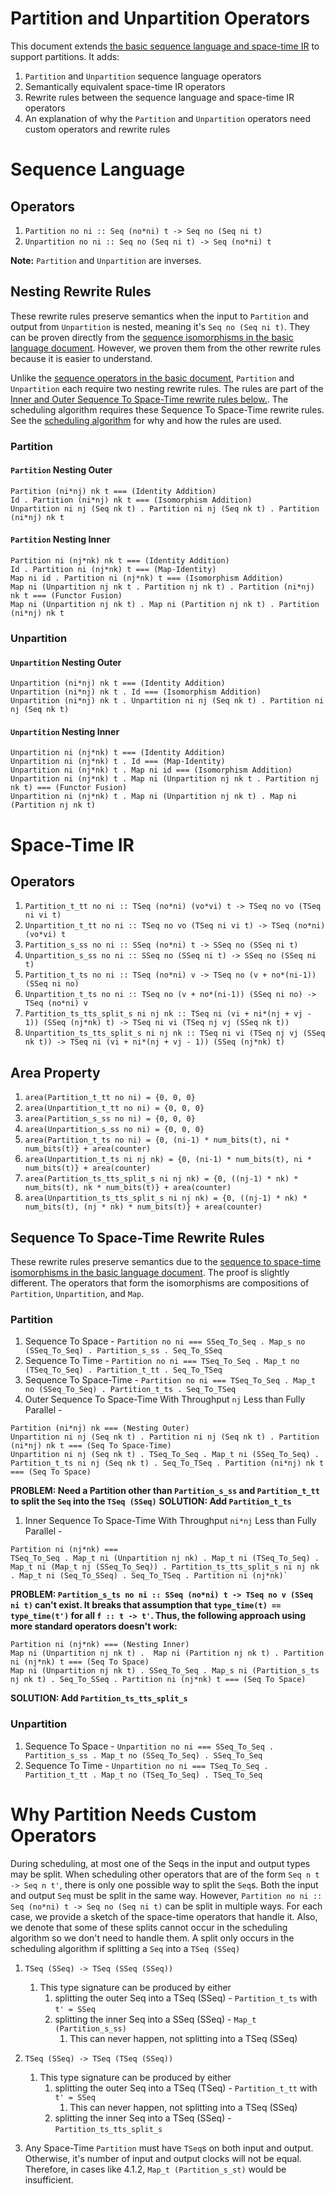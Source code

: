 # Partition and Unpartition Operators
This document extends [the basic sequence language and space-time IR](Basic.md) to support partitions.
It adds:
1. `Partition` and `Unpartition` sequence language operators
1. Semantically equivalent space-time IR operators
1. Rewrite rules between the sequence language and space-time IR operators
1. An explanation of why the `Partition` and `Unpartition` operators need custom operators and rewrite rules

# Sequence Language
## Operators
1. `Partition no ni :: Seq (no*ni) t -> Seq no (Seq ni t)`
1. `Unpartition no ni :: Seq no (Seq ni t) -> Seq (no*ni) t`

**Note:** `Partition` and `Unpartition` are inverses.

## Nesting Rewrite Rules
These rewrite rules preserve semantics when the input to `Partition` and output from `Unpartition` is nested, meaning it's `Seq no (Seq ni t)`.
They can be proven directly from the [sequence isomorphisms in the basic language document](Basic.md#sequence-isomorphisms).
However, we proven them from the other rewrite rules because it is easier to understand. 

Unlike the [sequence operators in the basic document](Basic.md#sequence-isomorphisms), 
`Partition` and `Unpartition` each require two nesting rewrite rules.
The rules are part of the [Inner and Outer Sequence To Space-Time rewrite rules below.](#sequence-to-space-time-rewrite-rules).
The scheduling algorithm requires these Sequence To Space-Time rewrite rules.
See the [scheduling algorithm](Scheduling.md) for why and how the rules are used.

### Partition
#### `Partition` Nesting Outer
```
Partition (ni*nj) nk t === (Identity Addition)
Id . Partition (ni*nj) nk t === (Isomorphism Addition)
Unpartition ni nj (Seq nk t) . Partition ni nj (Seq nk t) . Partition (ni*nj) nk t
```

#### `Partition` Nesting Inner
```
Partition ni (nj*nk) nk t === (Identity Addition)
Id . Partition ni (nj*nk) t === (Map-Identity)
Map ni id . Partition ni (nj*nk) t === (Isomorphism Addition)
Map ni (Unpartition nj nk t . Partition nj nk t) . Partition (ni*nj) nk t === (Functor Fusion)
Map ni (Unpartition nj nk t) . Map ni (Partition nj nk t) . Partition (ni*nj) nk t
```

### Unpartition
#### `Unpartition` Nesting Outer
```
Unpartition (ni*nj) nk t === (Identity Addition)
Unpartition (ni*nj) nk t . Id === (Isomorphism Addition)
Unpartition (ni*nj) nk t . Unpartition ni nj (Seq nk t) . Partition ni nj (Seq nk t) 
```

#### `Unpartition` Nesting Inner
```
Unpartition ni (nj*nk) t === (Identity Addition)
Unpartition ni (nj*nk) t . Id === (Map-Identity)
Unpartition ni (nj*nk) t . Map ni id === (Isomorphism Addition)
Unpartition ni (nj*nk) t . Map ni (Unpartition nj nk t . Partition nj nk t) === (Functor Fusion)
Unpartition ni (nj*nk) t . Map ni (Unpartition nj nk t) . Map ni (Partition nj nk t)
```

# Space-Time IR
## Operators
1. `Partition_t_tt no ni :: TSeq (no*ni) (vo*vi) t -> TSeq no vo (TSeq ni vi t)`
1. `Unpartition_t_tt no ni :: TSeq no vo (TSeq ni vi t) -> TSeq (no*ni) (vo*vi) t`
1. `Partition_s_ss no ni :: SSeq (no*ni) t -> SSeq no (SSeq ni t)`
1. `Unpartition_s_ss no ni :: SSeq no (SSeq ni t) -> SSeq no (SSeq ni t)`
1. `Partition_t_ts no ni :: TSeq (no*ni) v -> TSeq no (v + no*(ni-1)) (SSeq ni no)`
1. `Unpartition_t_ts no ni :: TSeq no (v + no*(ni-1)) (SSeq ni no) -> TSeq (no*ni) v`
1. `Partition_ts_tts_split_s ni nj nk :: TSeq ni (vi + ni*(nj + vj - 1)) (SSeq (nj*nk) t) -> TSeq ni vi (TSeq nj vj (SSeq nk t))`
1. `Unpartition_ts_tts_split_s ni nj nk :: TSeq ni vi (TSeq nj vj (SSeq nk t)) -> TSeq ni (vi + ni*(nj + vj - 1)) (SSeq (nj*nk) t)`

## Area Property
1. `area(Partition_t_tt no ni) = {0, 0, 0}`
1. `area(Unpartition_t_tt no ni) = {0, 0, 0}`
1. `area(Partition_s_ss no ni) = {0, 0, 0}`
1. `area(Unpartition_s_ss no ni) = {0, 0, 0}`
1. `area(Partition_t_ts no ni) = {0, (ni-1) * num_bits(t), ni * num_bits(t)} + area(counter)`
1. `area(Unpartition_t_ts ni nj nk) = {0, (ni-1) * num_bits(t), ni * num_bits(t)} + area(counter)`
1. `area(Partition_ts_tts_split_s ni nj nk) = {0, ((nj-1) * nk) * num_bits(t), nk * num_bits(t)} + area(counter)`
1. `area(Unpartition_ts_tts_split_s ni nj nk) = {0, ((nj-1) * nk) * num_bits(t), (nj * nk) * num_bits(t)} + area(counter)`

## Sequence To Space-Time Rewrite Rules
These rewrite rules preserve semantics due to the [sequence to space-time isomorphisms in the basic language document](Basic.md#sequence-to-space-time-isomorphisms).
The proof is slightly different. The operators that form the isomorphisms are compositions of `Partition`, `Unpartition`, and `Map`.

### Partition
1. Sequence To Space - `Partition no ni === SSeq_To_Seq . Map_s no (SSeq_To_Seq) . Partition_s_ss . Seq_To_SSeq`
1. Sequence To Time - `Partition no ni === TSeq_To_Seq . Map_t no (TSeq_To_Seq) . Partition_t_tt . Seq_To_TSeq`
1. Sequence To Space-Time - `Partition no ni === TSeq_To_Seq . Map_t no (SSeq_To_Seq) . Partition_t_ts . Seq_To_TSeq`
1. Outer Sequence To Space-Time With Throughput `nj` Less than Fully Parallel -
```
Partition (ni*nj) nk === (Nesting Outer)
Unpartition ni nj (Seq nk t) . Partition ni nj (Seq nk t) . Partition (ni*nj) nk t === (Seq To Space-Time)
Unpartition ni nj (Seq nk t) . TSeq_To_Seq . Map_t ni (SSeq_To_Seq) . Partition_t_ts ni nj (Seq nk t) . Seq_To_TSeq . Partition (ni*nj) nk t === (Seq To Space)
```

**PROBLEM: Need a Partition other than `Partition_s_ss` and `Partition_t_tt` to split the `Seq` into the `TSeq (SSeq)`**
**SOLUTION: Add `Partition_t_ts`**

1. Inner Sequence To Space-Time With Throughput `ni*nj` Less than Fully Parallel -
```
Partition ni (nj*nk) ===
TSeq_To_Seq . Map_t ni (Unpartition nj nk) . Map_t ni (TSeq_To_Seq) . Map_t ni (Map_t nj (SSeq_To_Seq)) . Partition_ts_tts_split_s ni nj nk . Map_t ni (Seq_To_SSeq) . Seq_To_TSeq . Partition ni (nj*nk)`
```

**PROBLEM: `Partition_s_ts no ni :: SSeq (no*ni) t -> TSeq no v (SSeq ni t)` can't exist. It breaks that assumption that `type_time(t) == type_time(t')` for all `f :: t -> t'`. Thus, the following approach using more standard operators doesn't work:** 
```
Partition ni (nj*nk) === (Nesting Inner)
Map ni (Unpartition nj nk t) .  Map ni (Partition nj nk t) . Partition ni (nj*nk) t === (Seq To Space)
Map ni (Unpartition nj nk t) . SSeq_To_Seq . Map_s ni (Partition_s_ts nj nk t) . Seq_To_SSeq . Partition ni (nj*nk) t === (Seq To Space)
```
**SOLUTION: Add `Partition_ts_tts_split_s`**

### Unpartition
1. Sequence To Space - `Unpartition no ni === SSeq_To_Seq . Partition_s_ss . Map_t no (SSeq_To_Seq) . SSeq_To_Seq`
1. Sequence To Time - `Unpartition no ni === TSeq_To_Seq . Partition_t_tt . Map_t no (TSeq_To_Seq) . TSeq_To_Seq`

# Why Partition Needs Custom Operators
During scheduling, at most one of the Seqs in the input and output types may be split. 
When scheduling other operators that are of the form `Seq n t -> Seq n t'`, there is only
one possible way to split the `Seq`s. Both the input and output `Seq` must be split in the same way. 
However, `Partition no ni :: Seq (no*ni) t -> Seq no (Seq ni t)` can be split in multiple ways.
For each case, we provide a sketch of the space-time operators that handle it.
Also, we denote that some of these splits cannot occur in the scheduling algorithm so we don't need
to handle them. 
A split only occurs in the scheduling algorithm if splitting a `Seq` into a `TSeq (SSeq)`
1. `TSeq (SSeq) -> TSeq (SSeq (SSeq))`
    1. This type signature can be produced by either
        1. splitting the outer Seq into a TSeq (SSeq) - `Partition_t_ts` with `t' = SSeq`
        1. splitting the inner Seq into a SSeq (SSeq) - `Map_t (Partition_s_ss)`
            1. This can never happen, not splitting into a TSeq (SSeq)
1. `TSeq (SSeq) -> TSeq (TSeq (SSeq))`
    1. This type signature can be produced by either
        1. splitting the outer Seq into a TSeq (TSeq) - `Partition_t_tt` with `t' = SSeq`
            1. This can never happen, not splitting into a TSeq (SSeq)
        1. splitting the inner Seq into a TSeq (SSeq) - `Partition_ts_tts_split_s`

1. Any Space-Time `Partition` must have `TSeq`s on both input and output.
   Otherwise, it's number of input and output clocks will not be equal.
   Therefore, in cases like 4.1.2, `Map_t (Partition_s_st)` would be insufficient.
